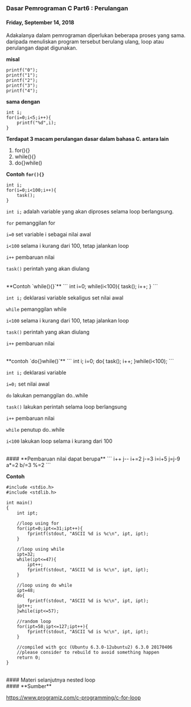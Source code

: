 ### **Dasar Pemrograman C Part6 : Perulangan**
#### Friday, September 14, 2018
Adakalanya dalam pemrograman diperlukan beberapa proses yang sama. 
daripada menuliskan program tersebut berulang ulang, loop atau 
perulangan dapat digunakan.

**misal**
```
printf("0");
printf("1");
printf("2");
printf("3");
printf("4");
```

**sama dengan**
```
int i;
for(i=0;i<5;i++){
    printf("%d",i);
}
```

**Terdapat 3 macam perulangan dasar dalam bahasa C. antara lain**
1. for(){}
2. while(){}
3. do{}while()

**Contoh `for(){}`**
```
int i;
for(i=0;i<100;i++){
    task();
}
```

`int i;` adalah variable yang akan diproses selama loop berlangsung.

`for` pemanggilan for

`i=0` set variable i sebagai nilai awal

`i<100` selama i kurang dari 100, tetap jalankan loop

`i++` pembaruan nilai

`task()` perintah yang akan diulang

<br>
**Contoh `while(){}`**
```
int i=0;
while(i<100){
    task();
    i++;
}
```

`int i;` deklarasi variable sekaligus set nilai awal

`while` pemanggilan while

`i<100` selama i kurang dari 100, tetap jalankan loop

`task()` perintah yang akan diulang

`i++` pembaruan nilai

<br>
**contoh `do{}while()`**
```
int i;
i=0;
do{
    task();
    i++;
}while(i<100);
```

`int i;` deklarasi variable

`i=0;` set nilai awal

`do` lakukan pemanggilan do..while

`task()` lakukan perintah selama loop berlangsung

`i++` pembaruan nilai

`while` penutup do..while

`i<100` lakukan loop selama i kurang dari 100

<br>
#### **Pembaruan nilai dapat berupa**
```
i++
j--
i+=2
j-=3
i=i+5
j=j-9
a*=2
b/=3
%=2
```

**Contoh**
```
#include <stdio.h>
#include <stdlib.h>

int main()
{
    int ipt;

    //loop using for
    for(ipt=0;ipt<=31;ipt++){
        fprintf(stdout, "ASCII %d is %c\n", ipt, ipt);
    }

    //loop using while
    ipt=32;
    while(ipt<=47){
        ipt++;
        fprintf(stdout, "ASCII %d is %c\n", ipt, ipt);
    }

    //loop using do while
    ipt=48;
    do{
        fprintf(stdout, "ASCII %d is %c\n", ipt, ipt);
    ipt++;
    }while(ipt<=57);

    //random loop
    for(ipt=58;ipt<=127;ipt++){
        fprintf(stdout, "ASCII %d is %c\n", ipt, ipt);
    }

    //compiled with gcc (Ubuntu 6.3.0-12ubuntu2) 6.3.0 20170406
    //please consider to rebuild to avoid something happen
    return 0;
}
```

<br>
#### Materi selanjutnya nested loop

<br>
#### **Sumber**
<https://www.tutorialspoint.com/cprogramming/c_loops.htm>

<https://www.programiz.com/c-programming/c-for-loop>
